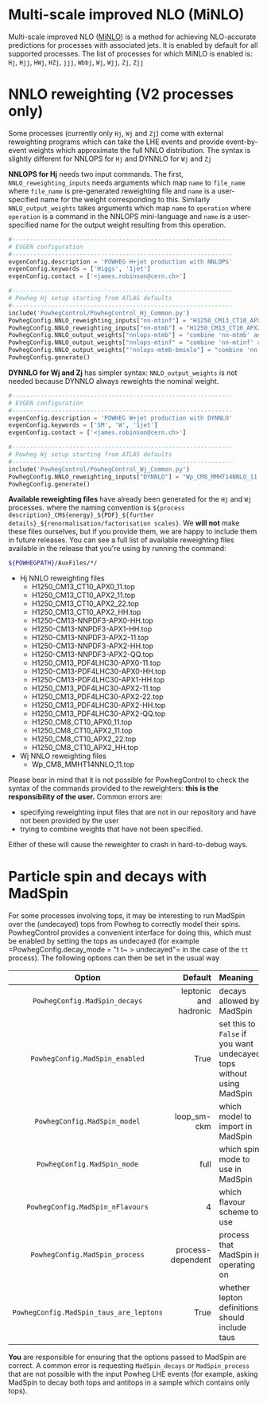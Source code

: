# Multi-scale improved NLO (MiNLO)

Multi-scale improved NLO ([MiNLO](http://arxiv.org/abs/1206.3572)) is a
method for achieving NLO-accurate predictions for processes with
associated jets. It is enabled by default for all supported processes.
The list of processes for which MiNLO is enabled is: `Hj`, `Hjj`, `HWj`,
`HZj`, `jjj`, `Wbbj`, `Wj`, `Wjj`, `Zj`, `Zjj`

# NNLO reweighting (V2 processes only)

Some processes (currently only `Hj`, `Wj` and `Zj`) come with external
reweighting programs which can take the LHE events and provide
event-by-event weights which approximate the full NNLO distribution. The
syntax is slightly different for NNLOPS for `Hj` and DYNNLO for `Wj` and
`Zj`

**NNLOPS for Hj** needs two input commands. The first,
`NNLO_reweighting_inputs` needs arguments which map `name` to
`file_name` where `file_name` is pre-generated reweighting file and
`name` is a user-specified name for the weight corresponding to this.
Similarly `NNLO_output_weights` takes arguments which map `name` to
`operation` where `operation` is a command in the NNLOPS mini-language
and `name` is a user-specified name for the output weight resulting from
this operation.

```py
#--------------------------------------------------------------
# EVGEN configuration
#--------------------------------------------------------------
evgenConfig.description = 'POWHEG H+jet production with NNLOPS'
evgenConfig.keywords = ['Higgs', '1jet']
evgenConfig.contact = ['<james.robinson@cern.ch>']

#--------------------------------------------------------------
# Powheg Hj setup starting from ATLAS defaults
#--------------------------------------------------------------
include('PowhegControl/PowhegControl_Hj_Common.py')
PowhegConfig.NNLO_reweighting_inputs["nn-mtinf"] = "H1250_CM13_CT10_APX0_11.top"
PowhegConfig.NNLO_reweighting_inputs["nn-mtmb"] = "H1250_CM13_CT10_APX2_22.top"
PowhegConfig.NNLO_output_weights["nnlops-mtmb"] = "combine 'nn-mtmb' and 'mtmb'"
PowhegConfig.NNLO_output_weights["nnlops-mtinf" = "combine 'nn-mtinf' and 'mtinf'"
PowhegConfig.NNLO_output_weights["'nnlops-mtmb-bminlo"] = "combine 'nn-mtmb' and 'mtmb-bminlo'"
PowhegConfig.generate()
```

**DYNNLO for Wj and Zj** has simpler syntax: `NNLO_output_weights` is
not needed because DYNNLO always reweights the nominal weight.

```py
#--------------------------------------------------------------
# EVGEN configuration
#--------------------------------------------------------------
evgenConfig.description = 'POWHEG W+jet production with DYNNLO'
evgenConfig.keywords = ['SM', 'W', '1jet']
evgenConfig.contact = ['<james.robinson@cern.ch>']

#--------------------------------------------------------------
# Powheg Wj setup starting from ATLAS defaults
#--------------------------------------------------------------
include('PowhegControl/PowhegControl_Wj_Common.py')
PowhegConfig.NNLO_reweighting_inputs["DYNNLO"] = "Wp_CM8_MMHT14NNLO_11.top'"
PowhegConfig.generate()
```

**Available reweighting files** have already been generated for the `Hj`
and `Wj` processes. where the naming convention is `${process description}_CM${energy}_${PDF}_${further details}_${renormalisation/factorisation scales}`.
We **will not** make
these files ourselves, but if you provide them, we are happy to include
them in future releases. You can see a full list of available
reweighting files available in the release that you're using by running
the command:

```bash
${POWHEGPATH}/AuxFiles/*/
```

- Hj NNLO reweighting files
  - H1250_CM13_CT10_APX0_11.top
  - H1250_CM13_CT10_APX2_11.top
  - H1250_CM13_CT10_APX2_22.top
  - H1250_CM13_CT10_APX2_HH.top
  - H1250-CM13-NNPDF3-APX0-HH.top
  - H1250-CM13-NNPDF3-APX1-HH.top
  - H1250-CM13-NNPDF3-APX2-11.top
  - H1250-CM13-NNPDF3-APX2-HH.top
  - H1250-CM13-NNPDF3-APX2-QQ.top
  - H1250_CM13_PDF4LHC30-APX0-11.top
  - H1250-CM13-PDF4LHC30-APX0-HH.top
  - H1250-CM13-PDF4LHC30-APX1-HH.top
  - H1250_CM13_PDF4LHC30-APX2-11.top
  - H1250_CM13_PDF4LHC30-APX2-22.top
  - H1250_CM13_PDF4LHC30-APX2-HH.top
  - H1250_CM13_PDF4LHC30-APX2-QQ.top
  - H1250_CM8_CT10_APX0_11.top
  - H1250_CM8_CT10_APX2_11.top
  - H1250_CM8_CT10_APX2_22.top
  - H1250_CM8_CT10_APX2_HH.top
- Wj NNLO reweighting files
  - Wp_CM8_MMHT14NNLO_11.top


Please bear in mind that it is not possible for PowhegControl to check
the syntax of the commands provided to the reweighters:
**this is the responsibility of the
user.** Common errors are:

  - specifying reweighting input files that are not in our repository
    and have not been provided by the user
  - trying to combine weights that have not been specified.

Either of these will cause the reweighter to crash in hard-to-debug
ways.

# Particle spin and decays with MadSpin

For some processes involving tops, it may be interesting to run MadSpin
over the (undecayed) tops from Powheg to correctly model their spins.
PowhegControl provides a convenient interface for doing this, which must
be enabled by setting the tops as undecayed (for example
=PowhegConfig.decay_mode = "t t\~ \> undecayed"= in the case of the
`tt` process). The following options can then be set in the usual way

|                 Option                  |               Default | Meaning                                                              |
| :-------------------------------------: | --------------------: | :------------------------------------------------------------------- |
|      `PowhegConfig.MadSpin_decays`      | leptonic and hadronic | decays allowed by MadSpin                                            |
|     `PowhegConfig.MadSpin_enabled`      |                  True | set this to `False` if you want undecayed tops without using MadSpin |
|      `PowhegConfig.MadSpin_model`       |          loop\_sm-ckm | which model to import in MadSpin                                     |
|       `PowhegConfig.MadSpin_mode`       |                  full | which spin mode to use in MadSpin                                    |
|    `PowhegConfig.MadSpin_nFlavours`     |                     4 | which flavour scheme to use                                          |
|     `PowhegConfig.MadSpin_process`      |     process-dependent | process that MadSpin is operating on                                 |
| `PowhegConfig.MadSpin_taus_are_leptons` |                  True | whether lepton definitions should include taus                       |

**You** are responsible for ensuring that the options passed to MadSpin
are correct. A common error is requesting `MadSpin_decays` or
`MadSpin_process` that are not possible with the input Powheg LHE events
(for example, asking MadSpin to decay both tops and antitops in a sample
which contains only tops).
